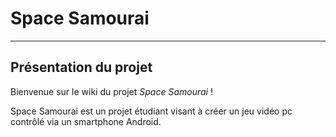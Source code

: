 # Space Samourai #

---


## Présentation du projet ##

Bienvenue sur le wiki du projet _Space Samourai_ !

Space Samourai est un projet étudiant visant à créer un jeu vidéo pc contrôlé via un smartphone Android.